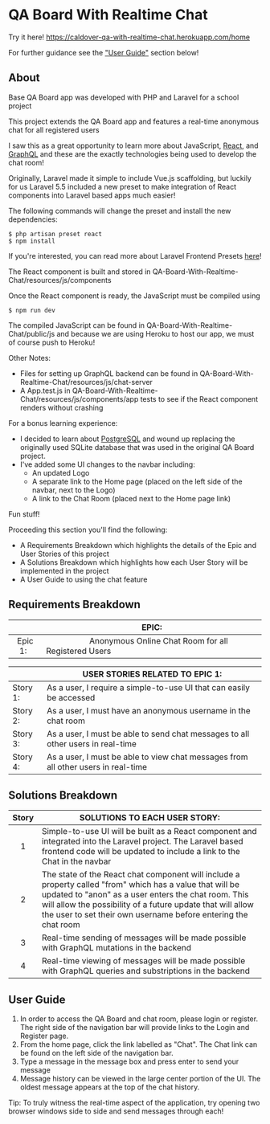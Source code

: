 # QA Board With Realtime Chat

Try it here! https://caldover-qa-with-realtime-chat.herokuapp.com/home

For further guidance see the ["User Guide"](https://github.com/caldover/QA-Board-With-Realtime-Chat/tree/master#user-guide) section below!

## About
Base QA Board app was developed with PHP and Laravel for a school project

This project extends the QA Board app and features a real-time anonymous chat for all registered users

I saw this as a great opportunity to learn more about JavaScript, [React](https://reactjs.org/), and [GraphQL](https://graphql.org/) and these are the exactly technologies being used to develop the chat room!

Originally, Laravel made it simple to include Vue.js scaffolding, but luckily for us Laravel 5.5 included a new preset to make integration of React components into Laravel based apps much easier!

The following commands will change the preset and install the new dependencies:
```
$ php artisan preset react
$ npm install
```

If you're interested, you can read more about Laravel Frontend Presets [here](https://laravel-news.com/frontend-presets)!

The React component is built and stored in QA-Board-With-Realtime-Chat/resources/js/components

Once the React component is ready, the JavaScript must be compiled using
```
$ npm run dev
```

The compiled JavaScript can be found in QA-Board-With-Realtime-Chat/public/js and because we are using Heroku to host our app, we must of course push to Heroku!

Other Notes:
* Files for setting up GraphQL backend can be found in QA-Board-With-Realtime-Chat/resources/js/chat-server
* A App.test.js in QA-Board-With-Realtime-Chat/resources/js/components/app tests to see if the React component renders without crashing

For a bonus learning experience:
* I decided to learn about [PostgreSQL](https://www.postgresql.org/) and wound up replacing the originally used SQLite database that was used in the original QA Board project.
* I've added some UI changes to the navbar including:
  * An updated Logo
  * A separate link to the Home page (placed on the left side of the navbar, next to the Logo)
  * A link to the Chat Room (placed next to the Home page link)

Fun stuff!

Proceeding this section you'll find the following:
* A Requirements Breakdown which highlights the details of the Epic and User Stories of this project
* A Solutions Breakdown which highlights how each User Story will be implemented in the project
* A User Guide to using the chat feature

## Requirements Breakdown

|   | EPIC:                                                                                                                     |
| :-: | ----------- |
| Epic 1:&nbsp;&nbsp;| &nbsp; &nbsp; &nbsp; &nbsp; &nbsp; &nbsp; &nbsp; &nbsp; &nbsp; &nbsp; Anonymous Online Chat Room for all Registered Users &nbsp; &nbsp; &nbsp; &nbsp; &nbsp; &nbsp; &nbsp; &nbsp; &nbsp; &nbsp; |

|   | USER STORIES RELATED TO EPIC 1: |
| - | ----------- |
| Story 1: | As a user, I require a simple-to-use UI that can easily be accessed |
| Story 2: | As a user, I must have an anonymous username in the chat room |
| Story 3: | As a user, I must be able to send chat messages to all other users in real-time |
| Story 4: | As a user, I must be able to view chat messages from all other users in real-time  |

## Solutions Breakdown

| Story | SOLUTIONS TO EACH USER STORY: |
| :-: | ----------- |
| 1 | Simple-to-use UI will be built as a React component and integrated into the Laravel project. The Laravel based frontend code will be updated to include a link to the Chat in the navbar |
| 2 | The state of the React chat component will include a property called "from" which has a value that will be updated to "anon" as a user enters the chat room. This will allow the possibility of a future update that will allow the user to set their own username before entering the chat room  |
| 3 | Real-time sending of messages will be made possible with GraphQL mutations in the backend |
| 4 | Real-time viewing of messages will be made possible with GraphQL queries and substriptions in the backend |

## User Guide

1. In order to access the QA Board and chat room, please login or register. The right side of the navigation bar will provide links to the Login and Register page.
2. From the home page, click the link labelled as "Chat". The Chat link can be found on the left side of the navigation bar.
3. Type a message in the message box and press enter to send your message
4. Message history can be viewed in the large center portion of the UI. The oldest message appears at the top of the chat history.

Tip: To truly witness the real-time aspect of the application, try opening two browser windows side to side and send messages through each!
